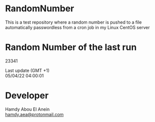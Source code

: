 # RandomNumber    
This is a test repository where a random number is pushed to a file automatically passwordless from a cron job in my Linux CentOS server    
# Random Number of the last run   
23341
      
Last update (GMT +1)    
05/04/22 04:00:01
# Developer    
Hamdy Abou El Anein   
hamdy.aea@protonmail.com
